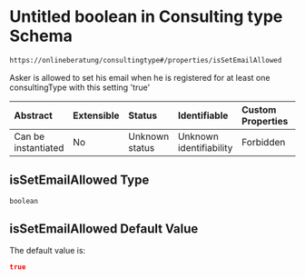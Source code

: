 # Untitled boolean in Consulting type Schema

```txt
https://onlineberatung/consultingtype#/properties/isSetEmailAllowed
```

Asker is allowed to set his email when he is registered for at least one consultingType with this setting 'true'

| Abstract            | Extensible | Status         | Identifiable            | Custom Properties | Additional Properties | Access Restrictions | Defined In                                                           |
| :------------------ | :--------- | :------------- | :---------------------- | :---------------- | :-------------------- | :------------------ | :------------------------------------------------------------------- |
| Can be instantiated | No         | Unknown status | Unknown identifiability | Forbidden         | Allowed               | none                | [consulting-type.json*](consulting-type.json "open original schema") |

## isSetEmailAllowed Type

`boolean`

## isSetEmailAllowed Default Value

The default value is:

```json
true
```
